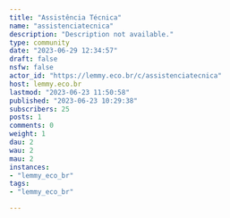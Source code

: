 ```yaml
---
title: "Assistência Técnica" 
name: "assistenciatecnica"
description: "Description not available."
type: community
date: "2023-06-29 12:34:57"
draft: false
nsfw: false
actor_id: "https://lemmy.eco.br/c/assistenciatecnica"
host: lemmy.eco.br
lastmod: "2023-06-23 11:50:58"
published: "2023-06-23 10:29:38"
subscribers: 25
posts: 1
comments: 0
weight: 1
dau: 2
wau: 2
mau: 2
instances:
- "lemmy_eco_br"
tags: 
- "lemmy_eco_br"

---
```

